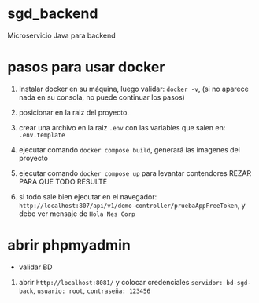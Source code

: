 # sgd_backend

Microservicio Java para backend

# pasos para usar docker

1. Instalar docker en su máquina, luego validar: `docker -v`, (si no aparece nada en su consola, no puede continuar los pasos)
2. posicionar en la raiz del proyecto.
3. crear una archivo en la raiz `.env` con las variables que salen en: `.env.template`
4. ejecutar comando `docker compose build`, generará las imagenes del proyecto
5. ejecutar comando `docker compose up` para levantar contendores
   REZAR PARA QUE TODO RESULTE

6. si todo sale bien ejecutar en el navegador: `http://localhost:807/api/v1/demo-controller/pruebaAppFreeToken`, y debe ver mensaje de `Hola Nes Corp`

# abrir phpmyadmin

- validar BD

1. abrir `http://localhost:8081/` y colocar credenciales `servidor: bd-sgd-back`, `usuario: root`, `contraseña: 123456`
